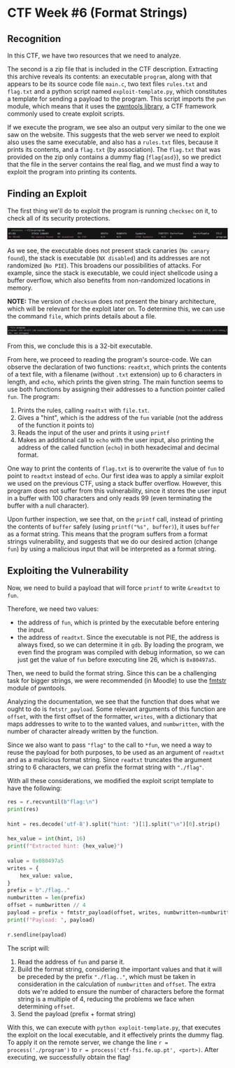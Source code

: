 # CTF Week #6 (Format Strings)

## Recognition

In this CTF, we have two resources that we need to analyze.

<!-- TODO: Put information about the website -->

The second is a zip file that is included in the CTF description. Extracting this archive reveals its contents: an executable `program`, along with that appears to be its source code file `main.c`, two text files `rules.txt` and `flag.txt` and a python script named `exploit-template.py`, which constitutes a template for sending a payload to the program. This script imports the `pwn` module, which means that it uses the [pwntools library](https://docs.pwntools.com/en/stable/), a CTF framework commonly used to create exploit scripts.

If we execute the program, we see also an output very similar to the one we saw on the website. This suggests that the web server we need to exploit also uses the same executable, and also has a `rules.txt` files, because it prints its contents, and a `flag.txt` (by association). The `flag.txt` that was provided on the zip only contains a dummy flag (`flag{asd}`), so we predict that the file in the server contains the real flag, and we must find a way to exploit the program into printing its contents.

## Finding an Exploit

The first thing we'll do to exploit the program is running `checksec` on it, to check all of its security protections.

<p align="center" justify="center">
    <img src="./assets/CTF6/checksec.png">
</p>

As we see, the executable does not present stack canaries (`No canary found`), the stack is executable (`NX disabled`) and its addresses are not randomized (`No PIE`). This broadens our possibilities of attacks. For example, since the stack is executable, we could inject shellcode using a buffer overflow, which also benefits from non-randomized locations in memory.

**NOTE:** The version of `checksum` does not present the binary architecture, which will be relevant for the exploit later on. To determine this, we can use the command `file`, which prints details about a file.

<p align="center" justify="center">
    <img src="./assets/CTF6/file.png">
</p>

From this, we conclude this is a 32-bit executable.

From here, we proceed to reading the program's source-code. We can observe the declaration of two functions: `readtxt`, which prints the contents of a text file, with a filename (without `.txt` extension) up to 6 characters in length, and `echo`, which prints the given string. The main function seems to use both functions by assigning their addresses to a function pointer called `fun`. The program:
  1. Prints the rules, calling `readtxt` with `file.txt`.
  2. Gives a "hint", which is the address of the `fun` variable (not the address of the function it points to)
  3. Reads the input of the user and prints it using `printf`
  4. Makes an additional call to `echo` with the user input, also printing the address of the called function (`echo`) in both hexadecimal and decimal format.

One way to print the contents of `flag.txt` is to overwrite the value of `fun` to point to `readtxt` instead of `echo`. Our first idea was to apply a similar exploit we used on the previous CTF, using a stack buffer overflow. However, this program does not suffer from this vulnerability, since it stores the user input in a buffer with 100 characters and only reads 99 (even terminating the buffer with a null character).

Upon further inspection, we see that, on the `printf` call, instead of printing the contents of `buffer` safely (using `printf("%s", buffer)`), it uses `buffer` as a format string. This means that the program suffers from a format strings vulnerability, and suggests that we do our desired action (change `fun`) by using a malicious input that will be interpreted as a format string.

## Exploiting the Vulnerability

Now, we need to build a payload that will force `printf` to write `&readtxt` to `fun`.

Therefore, we need two values:
  - the address of `fun`, which is printed by the executable before entering the input.
  - the address of `readtxt`. Since the executable is not PIE, the address is always fixed, so we can determine it in `gdb`. By loading the program, we even find the program was compiled with debug information, so we can just get the value of `fun` before executing line 26, which is `0x80497a5`.

Then, we need to build the format string. Since this can be a challenging task for bigger strings, we were recommended (in Moodle) to use the [fmtstr](https://docs.pwntools.com/en/stable/fmtstr.html) module of pwntools.

Analyzing the documentation, we see that the function that does what we ought to do is `fmtstr_payload`. Some relevant arguments of this function are `offset`, with the first offset of the formatter, `writes`, with a dictionary that maps addresses to write to to the wanted values, and `numbwritten`, with the number of character already written by the function.

Since we also want to pass `"flag"` to the call to `*fun`, we need a way to reuse the payload for both purposes, to be used as an argument of `readtxt` and as a malicious format string. Since `readtxt` truncates the argument string to 6 characters, we can prefix the format string with `"./flag"`.

With all these considerations, we modified the exploit script template to have the following:

```py
res = r.recvuntil(b"flag:\n")
print(res)

hint = res.decode('utf-8').split("hint: ")[1].split("\n")[0].strip()

hex_value = int(hint, 16)
print(f"Extracted hint: {hex_value}")

value = 0x080497a5
writes = {
    hex_value: value,
}
prefix = b"./flag.."
numbwritten = len(prefix)
offset = numbwritten // 4
payload = prefix + fmtstr_payload(offset, writes, numbwritten=numbwritten)
print(f"Payload: ", payload)

r.sendline(payload)
```

The script will:

  1. Read the address of `fun` and parse it.
  2. Build the format string, considering the important values and that it will be preceded by the prefix `"./flag.."`, which must be taken in consideration in the calculation of `numbwritten` and `offset`. The extra dots we're added to ensure the number of characters before the format string is a multiple of 4, reducing the problems we face when determining `offset`.
  3. Send the payload (prefix + format string)

With this, we can execute with `python exploit-template.py`, that executes the exploit on the local executable, and it effectively prints the dummy flag. To apply it on the remote server, we change the line `r = process('./program')` to `r = process('ctf-fsi.fe.up.pt', <port>)`. After executing, we successfully obtain the flag!

<!-- TODO: Insert image -->

